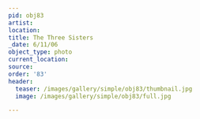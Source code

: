 ```yaml
---
pid: obj83
artist:
location:
title: The Three Sisters
_date: 6/11/06
object_type: photo
current_location:
source:
order: '83'
header:
  teaser: /images/gallery/simple/obj83/thumbnail.jpg
  image: /images/gallery/simple/obj83/full.jpg

---
```

